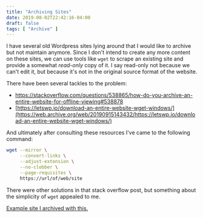 ```yaml
---
title: "Archiving Sites"
date: 2019-08-02T22:42:16-04:00
draft: false
tags: [ "Archive" ]
---
```


I have several old Wordpress sites lying around that I would like to archive but not maintain anymore. Since I don't intend to create any more content on these sites, we can use tools like `wget` to scrape an existing site and provide a somewhat *read-only* copy of it. I say read-only not because we can't edit it, but because it's not in the original source format of the website.

There have been several tackles to the problem:

- https://stackoverflow.com/questions/538865/how-do-you-archive-an-entire-website-for-offline-viewing#538878
- [https://letswp.io/download-an-entire-website-wget-windows/](https://web.archive.org/web/20190915143432/https://letswp.io/download-an-entire-website-wget-windows/)

And ultimately after consulting these resources I've came to the following command:

```bash
wget --mirror \
     --convert-links \
     --adjust-extension \
     --no-clobber \
     --page-requisites \
     https://url/of/web/site
```

There were other solutions in that stack overflow post, but something about the simplicity of `wget` appealed to me.

[Example site I archived with this.](https://sentenceworthy.com)
